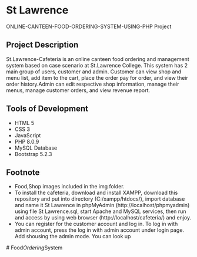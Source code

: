 # St Lawrence

ONLINE-CANTEEN-FOOD-ORDERING-SYSTEM-USING-PHP Project


## Project Description
St.Lawrence-Cafeteria is an online canteen food ordering and management system based on case scenario at St.Lawrence College. This system has 2 main group of users, customer and admin. Customer can view shop and menu list, add item to the cart, place the order pay for order, and view their order history.Admin can edit respective shop information, manage their menus, manage customer orders, and view revenue report.



## Tools of Development
- HTML 5
- CSS 3
- JavaScript
- PHP 8.0.9
- MySQL Database
- Bootstrap 5.2.3


## Footnote
- Food,Shop images included in the img folder.
- To install the cafeteria, download and install XAMPP, download this repository and put into directory (C:/xampp/htdocs/), import database and name it St Lawrence in phpMyAdmin (http://localhost/phpmyadmin) using file St Lawrence.sql, start Apache and MySQL services, then run and access by using web browser (http://localhost/cafeteria/) and enjoy.
- You can register for the customer account and log in. To log in with admin account, press the log in with admin account under login page. Add shousing the admin mode. You can look up 


#   F o o d _ O r d e r i n g _ S y s t e m  
 